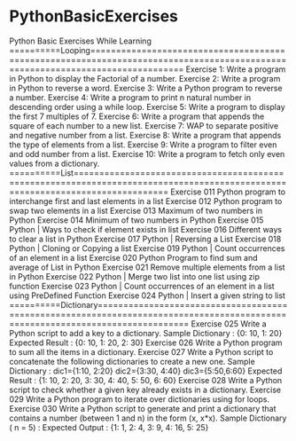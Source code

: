 # PythonBasicExercises
Python Basic Exercises While Learning 
==========Looping==============================================================================================================================
Exercise 1: Write a program in Python to display the Factorial of a number.
Exercise 2: Write a program in Python to reverse a word.
Exercise 3: Write a Python program to reverse a number.
Exercise 4: Write a program to print n natural number in descending order using a while loop.
Exercise 5: Write a program to display the first 7 multiples of 7.
Exercise 6: Write a program that appends the square of each number to a new list.
Exercise 7: WAP to separate positive and negative number from a list.
Exercise 8: Write a program that appends the type of elements from a list.
Exercise 9: Write a program to filter even and odd number from a list.
Exercise 10: Write a program to fetch only even values from a dictionary.
==========List==============================================================================================================================
Exercise 011 Python program to interchange first and last elements in a list
Exercise 012 Python program to swap two elements in a list
Exercise 013 Maximum of two numbers in Python
Exercise 014 Minimum of two numbers in Python
Exercise 015 Python | Ways to check if element exists in list
Exercise 016 Different ways to clear a list in Python
Exercise 017 Python | Reversing a List
Exercise 018 Python | Cloning or Copying a list
Exercise 019 Python | Count occurrences of an element in a list
Exercise 020 Python Program to find sum and average of List in Python
Exercise 021 Remove multiple elements from a list in Python
Exercise 022 Python | Merge two list into one list using zip function
Exercise 023 Python | Count occurrences of an element in a list using PreDefined Function
Exercise 024 Python | Insert a given string to list
==========Dictionary==============================================================================================================================
Exercise 025 Write a Python script to add a key to a dictionary.
            Sample Dictionary : {0: 10, 1: 20}
            Expected Result : {0: 10, 1: 20, 2: 30}
Exercise 026 Write a Python program to sum all the items in a dictionary.
Exercise 027 Write a Python script to concatenate the following dictionaries to create a new one.
            Sample Dictionary :
            dic1={1:10, 2:20}
            dic2={3:30, 4:40}
            dic3={5:50,6:60}
            Expected Result : {1: 10, 2: 20, 3: 30, 4: 40, 5: 50, 6: 60}
Exercise 028 Write a Python script to check whether a given key already exists in a dictionary.
Exercise 029 Write a Python program to iterate over dictionaries using for loops.
Exercise 030 Write a Python script to generate and print a dictionary that contains a number (between 1 and n) in the form (x, x*x).
            Sample Dictionary ( n = 5) :
            Expected Output : {1: 1, 2: 4, 3: 9, 4: 16, 5: 25}
